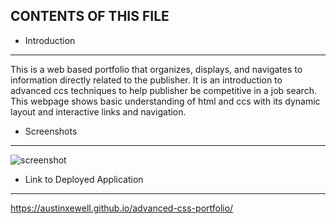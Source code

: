 CONTENTS OF THIS FILE
---------------------

 * Introduction
 --------------------

 This is a web based portfolio that organizes, displays, and navigates to information directly related to the publisher. It is an introduction to advanced ccs techniques to help publisher be competitive in a job search. This webpage shows basic understanding of html and ccs with its dynamic layout and interactive links and navigation.

 * Screenshots
---------------

![screenshot](https://user-images.githubusercontent.com/86080954/127780976-26d4b39a-e2e9-4763-bff9-6e4242a34d05.JPG)

 * Link to Deployed Application
-------------------------------

https://austinxewell.github.io/advanced-css-portfolio/